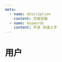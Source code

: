 ```yaml
---
meta:
  - name: description
    content: 页面容器
  - name: keywords
    content: 开发 快速上手
---
```


# 用户
